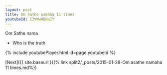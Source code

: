 ```yaml
---
layout: post
title: Om Sathe namaha 11 times
youtubeId: I3VWw0DHaIY
---
```

 
 
Om Sathe nama 
 
 -  Who is the truth 
 
  
 
  
 
 
 
 
 
 


{% include youtubePlayer.html id=page.youtubeId %}
 
[Next]({{ site.baseurl }}{% link  split2/_posts/2015-01-28-Om asathe namaha 11 times.md%})
 
